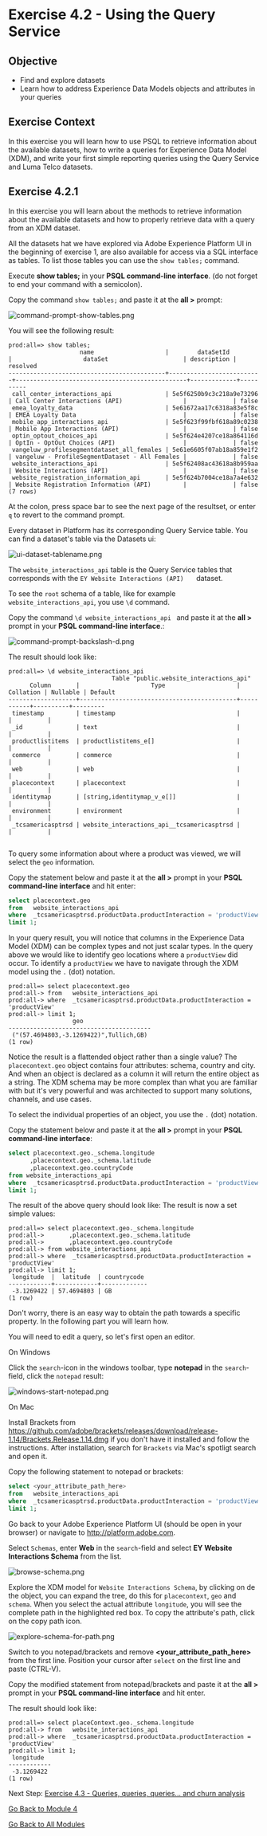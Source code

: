 # Exercise 4.2 - Using the Query Service

## Objective

- Find and explore datasets
- Learn how to address Experience Data Models objects and attributes in your queries


## Exercise Context

In this exercise you will learn how to use PSQL to retrieve information about the available datasets, how to write a queries for Experience Data Model (XDM), and write your first simple reporting queries using the Query Service and Luma Telco datasets.

## Exercise 4.2.1

In this exercise you will learn about the methods to retrieve information about the available datasets and how to properly retrieve data with a query from an XDM dataset.

All the datasets hat we have explored via Adobe Experience Platform UI in the beginning of exercise 1, are also available for access via a SQL interface as tables. To list those tables you can use the ``show tables;`` command.

Execute **show tables;** in your **PSQL command-line interface**. (do not forget to end your command with a semicolon).

Copy the command ``show tables;`` and paste it at the **all >** prompt:

![command-prompt-show-tables.png](../resources/command-prompt-show-tables.png)

You will see the following result:

```text
prod:all=> show tables;
                    name                    |        dataSetId         |                    dataSet                     | description | resolved 
--------------------------------------------+--------------------------+------------------------------------------------+-------------+----------
 call_center_interactions_api               | 5e5f6250b9c3c218a9e73296 | Call Center Interactions (API)                 |             | false
 emea_loyalty_data                          | 5e61672aa17c6318a83e5f8c | EMEA Loyalty Data                              |             | false
 mobile_app_interactions_api                | 5e5f623f99fbf618a89c0238 | Mobile App Interactions (API)                  |             | false
 optin_optout_choices_api                   | 5e5f624e4207ce18a864116d | OptIn - OptOut Choices (API)                   |             | false
 vangeluw_profilesegmentdataset_all_females | 5e61e6605f07ab18a859e1f2 | vangeluw - ProfileSegmentDataset - All Females |             | false
 website_interactions_api                   | 5e5f62408ac43618a8b959aa | Website Interactions (API)                     |             | false
 website_registration_information_api       | 5e5f624b7004ce18a7a4e632 | Website Registration Information (API)         |             | false
(7 rows)
```

At the colon, press space bar to see the next page of the resultset, or enter ``q`` to revert to the command prompt.

Every dataset in Platform has its corresponding Query Service table. You can find a dataset's table via the Datasets ui:

![ui-dataset-tablename.png](../resources/ui-dataset-tablename.png)

The ``website_interactions_api`` table is the Query Service tables that corresponds with the ``EY Website Interactions (API)   `` dataset.

To see the ``root`` schema of a table, like for example ``website_interactions_api``, you use ``\d`` command.

Copy the command ``\d website_interactions_api `` and paste it at the **all >** prompt in your **PSQL command-line interface**.:

![command-prompt-backslash-d.png](../resources/command-prompt-backslash-d.png)

The result should look like:

```text
prod:all=> \d website_interactions_api
                             Table "public.website_interactions_api"
      Column       |                    Type                    | Collation | Nullable | Default 
-------------------+--------------------------------------------+-----------+----------+---------
 timestamp         | timestamp                                  |           |          | 
 _id               | text                                       |           |          | 
 productlistitems  | productlistitems_e[]                       |           |          | 
 commerce          | commerce                                   |           |          | 
 web               | web                                        |           |          | 
 placecontext      | placecontext                               |           |          | 
 identitymap       | [string,identitymap_v_e[]]                 |           |          | 
 environment       | environment                                |           |          | 
 _tcsamericasptrsd | website_interactions_api__tcsamericasptrsd |           |          | 


```

To query some information about where a product was viewed, we will select the ``geo`` information.

Copy the statement below and paste it at the **all >** prompt in your **PSQL command-line interface** and hit enter:

```sql
select placecontext.geo
from   website_interactions_api
where  _tcsamericasptrsd.productData.productInteraction = 'productView'
limit 1;
```

In your query result, you will notice that columns in the Experience Data Model (XDM) can be complex types and not just scalar types. In the query above we would like to identify geo locations where a ``productView`` did occur. To identify a ``productView`` we have to navigate through the XDM model using the ``.`` (dot) notation.

```text
prod:all=> select placecontext.geo
prod:all-> from   website_interactions_api
prod:all-> where  _tcsamericasptrsd.productData.productInteraction = 'productView'
prod:all-> limit 1;
                  geo                   
----------------------------------------
 ("(57.4694803,-3.1269422)",Tullich,GB)
(1 row)
```

Notice the result is a flattended object rather than a single value? The ``placecontext.geo`` object contains four attributes: schema, country and city. And when an object is declared as a column it will return the entire object as a string. The XDM schema may be more complex than what you are familiar with but it's very powerful and was architected to support many solutions, channels, and use cases.

To select the individual properties of an object, you use the ``.`` (dot) notation.

Copy the statement below and paste it at the **all >** prompt in your **PSQL command-line interface**:

```sql
select placecontext.geo._schema.longitude
      ,placecontext.geo._schema.latitude
      ,placecontext.geo.countryCode
from website_interactions_api
where  _tcsamericasptrsd.productData.productInteraction = 'productView'
limit 1;
```

The result of the above query should look like:
The result is now a set simple values:

```text
prod:all=> select placecontext.geo._schema.longitude
prod:all->       ,placecontext.geo._schema.latitude
prod:all->       ,placecontext.geo.countryCode
prod:all-> from website_interactions_api
prod:all-> where  _tcsamericasptrsd.productData.productInteraction = 'productView'
prod:all-> limit 1;
 longitude  |  latitude  | countrycode 
------------+------------+-------------
 -3.1269422 | 57.4694803 | GB
(1 row)
```

Don't worry, there is an easy way to obtain the path towards a specific property. In the following part you will learn how.

You will need to edit a query, so let's first open an editor.

On Windows

Click the ``search``-icon in the windows toolbar, type **notepad** in the ``search``-field, click the ``notepad`` result:

![windows-start-notepad.png](../resources/windows-start-notepad.png)

On Mac

Install Brackets from https://github.com/adobe/brackets/releases/download/release-1.14/Brackets.Release.1.14.dmg if you don't have it installed and follow the instructions. After installation, search for ``Brackets`` via Mac's spotligt search and open it.

Copy the following statement to notepad or brackets:

```sql
select <your_attribute_path_here>
from   website_interactions_api
where  _tcsamericasptrsd.productData.productInteraction = 'productView'
limit 1;
```


Go back to your Adobe Experience Platform UI (should be open in your browser) or navigate to http://platform.adobe.com.

Select ``Schemas``, enter **Web** in the ``search``-field and select **EY Website Interactions Schema** from the list.

![browse-schema.png](../resources/browse-schema.png)

Explore the XDM model for ``Website Interactions Schema``, by clicking on de the object, you can expand the tree, do this for ``placecontext``, ``geo`` and ``schema``. When you select the actual attribute ``longitude``, you will see the complete path in the highlighted red box. To copy the attribute's path, click on the copy path icon.

![explore-schema-for-path.png](../resources/explore-schema-for-path.png)

Switch to you notepad/brackets and remove **<your_attribute_path_here>** from the first line. Position your cursor after ``select`` on the first line and paste (CTRL-V).

Copy the modified statement from notepad/brackets and paste it at the **all >** prompt in your **PSQL command-line interface** and hit enter.

The result should look like:

```text
prod:all=> select placeContext.geo._schema.longitude
prod:all-> from   website_interactions_api
prod:all-> where  _tcsamericasptrsd.productData.productInteraction = 'productView'
prod:all-> limit 1;
 longitude  
------------
 -3.1269422
(1 row)
```

Next Step: [Exercise 4.3 - Queries, queries, queries...  and churn analysis](../exercises/3-queries.md)

[Go Back to Module 4](../README.md)

[Go Back to All Modules](../../README.md)
